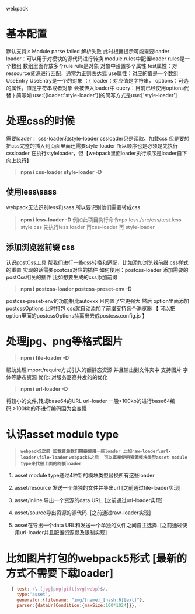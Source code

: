 webpack

# 基本配置

默认支持js 
Module parse failed 解析失败 此时根据提示可能需要loader
loader：可以用于对模块的源代码进行转换
module.rules中配置loader
rules是一个数组 数组里面存放多个rule rule是对象 对象中设置多个属性
test属性：对ressource资源进行匹配，通常为正则表达式
use属性：对应的值是一个数组UseEntry
   UseEntry是一个的对象 ：{
       loader：对应值是字符串，
       options：可选的属性，值是字符串或者对象 会被传入loader中
       query：目前已经使用options代替
   }
  简写如 use:[{loader:'style-loader'}]的简写方式是use:['style-loader']

# 处理css的时候

需要loader： css-loader和style-loader
cssloader只是读取、加载css  但是要想把css完整的插入到页面里面还需要style-loader
所以顺序也是必须是先执行cssloader 在执行styleloader，但【webpack里面loader执行顺序是loader自下向上执行】
> **npm i css-loader style-loader -D**

## 使用less\sass

webpack无法识别less和sass 所以要识别他们需要转成css
> **npm i less-loader -D**  例如此项目执行命令npx less./src/css/test.less style.css
先执行less loader 再css-loader 再 style-loader

## 添加浏览器前缀 css

认识postCss工具
帮我们进行一些css转换和适配，比如添加浏览器前缀 css样式的重置 实现的话需要postcss对应的插件
如何使用：postcss-loader  添加需要的postCss相关的插件
比如想要生成的css添加前缀 

> **npm i postcss-loader postcss-preset-env -D** 

postcss-preset-env的功能相比autoxxx 且内置了它更强大
然后 option里面添加postcssOptions  此时打包 css就自动添加了前缀支持各个浏览器
【
  可以把option里面的postcssOptions抽离出去成postcss.config.js
】
# 处理jpg、png等格式图片
> **npm i file-loader -D**

帮助处理import/require方式引入的额静态资源 并且输出到文件夹中 支持图片 字体等静态资源
优化:
对服务器高并发的的优化 
> **npm i url-loader -D**

将较小的文件,转成base64的URL  url-loader 
一般<100kb的进行base64编码,>100kb的不进行编码因为会变慢

# 认识asset module type
> **`webpack5之前 加载资源我们需要使用一些loader 比如raw-loader\url-loader\file-loader`**
> **`webpack5之后  可以直接使用资源模块类型asset module type来代替上面的的额loader`**
>
1. asset module type通过4种新的模块类型替换所有这些loader

2. asset/resource 发送一个单独的文件并导出url  [之前通过file-loader实现]

3. asset/inline 导出一个资源的data URL.  [之前通过url-loader实现]

4. asset/source导出资源的源代码.  [之前通过raw-loader实现]

5. asset在导出一个data URL和发送一个单独的文件之间自主选择.  [之前通过使用url-loader并且配置资源提及限制实现]

# 比如图片打包的webpack5形式 [**最新的方式不需要下载loader**]

```javascript
  { test: /\.(jpg|png|gift|svg|webp)$/,
    type:'asset',
    generator:{filename: "img/[name]_[hash:6][ext]"},
    parser:{dataUrlCondition:{maxSize:100*1024}}},
```

